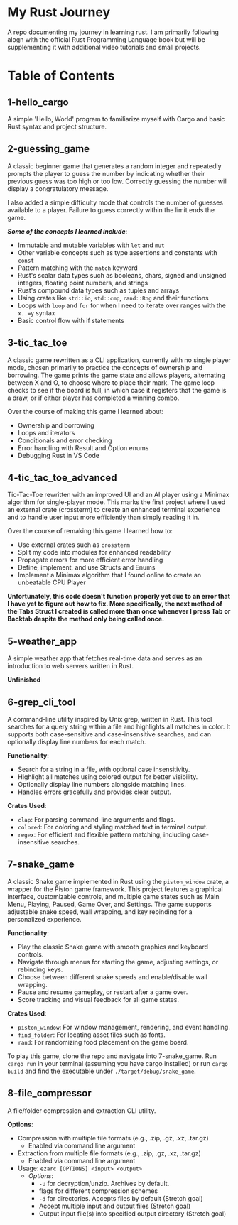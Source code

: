 # My Rust Journey
A repo documenting my journey in learning rust. I am primarily following alogn with the official Rust Programming
Language book but will be supplementing it with additional video tutorials and small projects.

# Table of Contents
## 1-hello_cargo
A simple 'Hello, World' program to familiarize myself with Cargo and basic Rust syntax and project structure.

## 2-guessing_game
A classic beginner game that generates a random integer and repeatedly prompts the player to guess the number by
indicating whether their previous guess was too high or too low. Correctly guessing the number will display a
congratulatory message.

I also added a simple difficulty mode that controls the number of guesses available to a player. Failure to guess
correctly within the limit ends the game.

**_Some of the concepts I learned include_**:

- Immutable and mutable variables with `let` and `mut`
- Other variable concepts such as type assertions and constants with `const`
- Pattern matching with the `match` keyword
- Rust&apos;s scalar data types such as booleans, chars, signed and unsigned integers, floating point numbers, and
  strings
- Rust&apos;s compound data types such as tuples and arrays
- Using crates like `std::io`, `std::cmp`, `rand::Rng` and their functions
- Loops with `loop` and `for` for when I need to iterate over ranges with the `x..=y` syntax
- Basic control flow with if statements

## 3-tic_tac_toe
A classic game rewritten as a CLI application, currently with no single player mode, chosen primarily to practice the
concepts of ownership and borrowing. The game prints the game state and allows players, alternating between X and O, to
choose where to place their mark. The game loop checks to see if the board is full, in which case it registers that the
game is a draw, or if either player has completed a winning combo.

Over the course of making this game I learned about:

- Ownership and borrowing
- Loops and iterators
- Conditionals and error checking
- Error handling with Result and Option enums
- Debugging Rust in VS Code

## 4-tic_tac_toe_advanced
Tic-Tac-Toe rewritten with an improved UI and an AI player using a Minimax algorithm for single-player mode. This marks
the first project where I used an external crate (crossterm) to create an enhanced terminal experience and to handle
user input more efficiently than simply reading it in.

Over the course of remaking this game I learned how to:

- Use external crates such as `crossterm`
- Split my code into modules for enhanced readability
- Propagate errors for more efficient error handling
- Define, implement, and use Structs and Enums
- Implement a Minimax algorithm that I found online to create an unbeatable CPU Player

**Unfortunately, this code doesn't function properly yet due to an error that I have yet to figure out how to fix. More
specifically, the next method of the Tabs Struct I created is called more than once whenever I press Tab or Backtab
despite the method only being called once.**

## 5-weather_app
A simple weather app that fetches real-time data and serves as an introduction to web servers written in Rust.

**Unfinished**

## 6-grep_cli_tool
A command-line utility inspired by Unix grep, written in Rust. This tool searches for a query string within a file and
highlights all matches in color. It supports both case-sensitive and case-insensitive searches, and can optionally
display line numbers for each match.

**Functionality**:

- Search for a string in a file, with optional case insensitivity.
- Highlight all matches using colored output for better visibility.
- Optionally display line numbers alongside matching lines.
- Handles errors gracefully and provides clear output.

**Crates Used**:

- `clap`: For parsing command-line arguments and flags.
- `colored`: For coloring and styling matched text in terminal output.
- `regex`: For efficient and flexible pattern matching, including case-insensitive searches.

## 7-snake_game
A classic Snake game implemented in Rust using the `piston_window` crate, a wrapper for the Piston game framework. This
project features a graphical interface, customizable controls, and multiple game states such as Main Menu, Playing,
Paused, Game Over, and Settings. The game supports adjustable snake speed, wall wrapping, and key rebinding for a
personalized experience.

**Functionality**:

- Play the classic Snake game with smooth graphics and keyboard controls.
- Navigate through menus for starting the game, adjusting settings, or rebinding keys.
- Choose between different snake speeds and enable/disable wall wrapping.
- Pause and resume gameplay, or restart after a game over.
- Score tracking and visual feedback for all game states.

**Crates Used**:

- `piston_window`: For window management, rendering, and event handling.
- `find_folder`: For locating asset files such as fonts.
- `rand`: For randomizing food placement on the game board.

To play this game, clone the repo and navigate into 7-snake_game. Run `cargo run` in your terminal (assuming you have
cargo installed) or run `cargo build` and find the executable under `./target/debug/snake_game`.

## 8-file_compressor
A file/folder compression and extraction CLI utility.

**Options**:

- Compression with multiple file formats (e.g., .zip, .gz, .xz, .tar.gz)
    - Enabled via command line argument
- Extraction from multiple file formats (e.g., .zip, .gz, .xz, .tar.gz)
    - Enabled via command line argument
- Usage: `ezarc [OPTIONS] <input> <output>`
    - _Options_:
        - `-u` for decryption/unzip. Archives by default.
        - flags for different compression schemes
        - `-d` for directories. Accepts files by default (Stretch goal)
        - Accept multiple input and output files (Stretch goal)
        - Output input file(s) into specified output directory (Stretch goal)